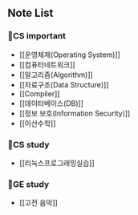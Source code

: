 ## Note List

### 📘CS important
+ [[운영체제(Operating System)]]
+ [[컴퓨터네트워크]]
+ [[알고리즘(Algorithm)]]
+ [[자료구조(Data Structure)]]
+ [[Compiler]]
+ [[데이터베이스(DB)]]
+ [[정보 보호(Information Security)]]
+ [[이산수학]]

### 📗CS study
+ [[리눅스프로그래밍실습]] 

### 📑GE study
+ [[고전 음악]]